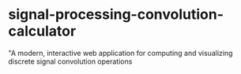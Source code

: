 # signal-processing-convolution-calculator
"A modern, interactive web application for computing and visualizing discrete signal convolution operations
